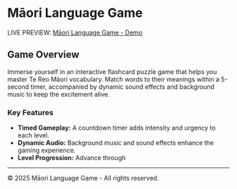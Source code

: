 # Māori Language Game

LIVE PREVIEW: <a href="https://maori-language-game-demo.vercel.app/">Māori Language Game - Demo</a>

## Game Overview

Immerse yourself in an interactive flashcard puzzle game that helps you master Te Reo Māori vocabulary. Match words to their meanings within a 5-second timer, accompanied by dynamic sound effects and background music to keep the excitement alive.

### Key Features

-   **Timed Gameplay:** A countdown timer adds intensity and urgency to each level.
-   **Dynamic Audio:** Background music and sound effects enhance the gaming experience.
-   **Level Progression:** Advance through

---

© 2025 Māori Language Game - All rights reserved.
